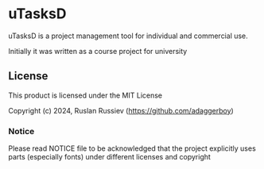 # uTasksD

uTasksD is a project management tool for individual and commercial use.

Initially it was written as a course project for university

## License

This product is licensed under the MIT License

Copyright (c) 2024, Ruslan Russiev (https://github.com/adaggerboy)

### Notice

Please read NOTICE file to be acknowledged that the project explicitly uses parts (especially fonts) under different licenses and copyright